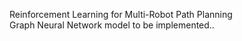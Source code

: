 Reinforcement Learning for Multi-Robot Path Planning\
Graph Neural Network model to be implemented..
